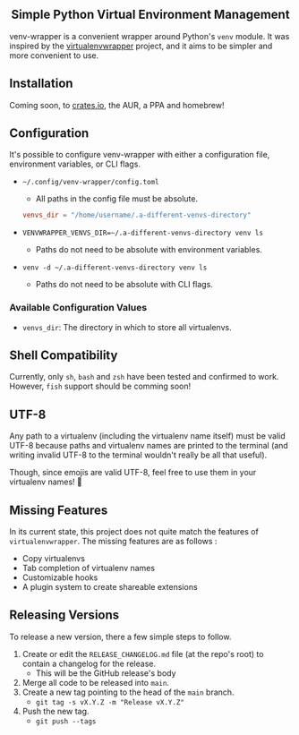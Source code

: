 <h2 align="center">Simple Python Virtual Environment Management</h2>

venv-wrapper is a convenient wrapper around Python's `venv` module. It was inspired by the
[virtualenvwrapper](https://bitbucket.org/virtualenvwrapper/virtualenvwrapper/src/master/) project,
and it aims to be simpler and more convenient to use.

## Installation

Coming soon, to [crates.io](https://crates.io/), the AUR, a PPA and homebrew!

## Configuration

It's possible to configure venv-wrapper with either a configuration file, environment variables, or
CLI flags.

- `~/.config/venv-wrapper/config.toml`
    - All paths in the config file must be absolute.
    ```toml
    venvs_dir = "/home/username/.a-different-venvs-directory"
    ```

- `VENVWRAPPER_VENVS_DIR=~/.a-different-venvs-directory venv ls`
    - Paths do not need to be absolute with environment variables.

- `venv -d ~/.a-different-venvs-directory venv ls`
    - Paths do not need to be absolute with CLI flags.

### Available Configuration Values

- `venvs_dir`: The directory in which to store all virtualenvs.

## Shell Compatibility

Currently, only `sh`, `bash` and `zsh` have been tested and confirmed to work. However, `fish`
support should be comming soon!

## UTF-8

Any path to a virtualenv (including the virtualenv name itself) must be valid UTF-8 because paths
and virtualenv names are printed to the terminal (and writing invalid UTF-8 to the terminal wouldn't
really be all that useful).

Though, since emojis are valid UTF-8, feel free to use them in your virtualenv names! 🚀

## Missing Features

In its current state, this project does not quite match the features of `virtualenvwrapper`. The
missing features are as follows :

- Copy virtualenvs
- Tab completion of virtualenv names
- Customizable hooks
- A plugin system to create shareable extensions

## Releasing Versions

To release a new version, there a few simple steps to follow.

1. Create or edit the `RELEASE_CHANGELOG.md` file (at the repo's root) to contain a changelog for the release.
    - This will be the GitHub release's body
2. Merge all code to be released into `main`.
3. Create a new tag pointing to the head of the `main` branch.
    - `git tag -s vX.Y.Z -m "Release vX.Y.Z"`
4. Push the new tag.
    - `git push --tags`
